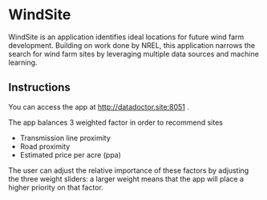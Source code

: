 # WindSite

WindSite is an application identifies ideal locations for future wind farm development. Building on work done by NREL, this application narrows the search for wind farm sites by leveraging multiple data sources and machine learning.

## Instructions

You can access the app at http://datadoctor.site:8051 .

The app balances 3 weighted factor in order to recommend sites
- Transmission line proximity
- Road proximity
- Estimated price per acre (ppa)

The user can adjust the relative importance of these factors by adjusting the three weight sliders: a larger weight means that the app will place a higher priority on that factor.
